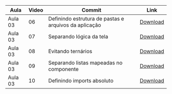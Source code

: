 Aula | Video | Commit | Link
------ | ------ | ------ | ------
Aula 03 | 06 | Definindo estrutura de pastas e arquivos da aplicação | [Download](https://github.com/treinaweb/treinaweb-flutter-trabalhando-com-temas/archive/52adde210781826df03f3f5a36fbafb6fd329f4b.zip)
Aula 03 | 07 | Separando lógica da tela | [Download](https://github.com/treinaweb/treinaweb-flutter-trabalhando-com-temas/archive/2842848d53bca5cb6306f9e7b92fdfcf15d72070.zip)
Aula 03 | 08 | Evitando ternários | [Download](https://github.com/treinaweb/treinaweb-flutter-trabalhando-com-temas/archive/3592578c9cafe96f562f35c59bc37ec03e7398bd.zip)
Aula 03 | 09 | Separando listas mapeadas no componente | [Download](https://github.com/treinaweb/treinaweb-flutter-trabalhando-com-temas/archive/fa0037be5643948c46b8cda9c48d8379bb26e962.zip)
Aula 03 | 10 | Definindo imports absoluto | [Download](https://github.com/treinaweb/treinaweb-flutter-trabalhando-com-temas/archive/086ea2e8e3597e7a357c3eb1d42f1f54fd091f2e.zip)
